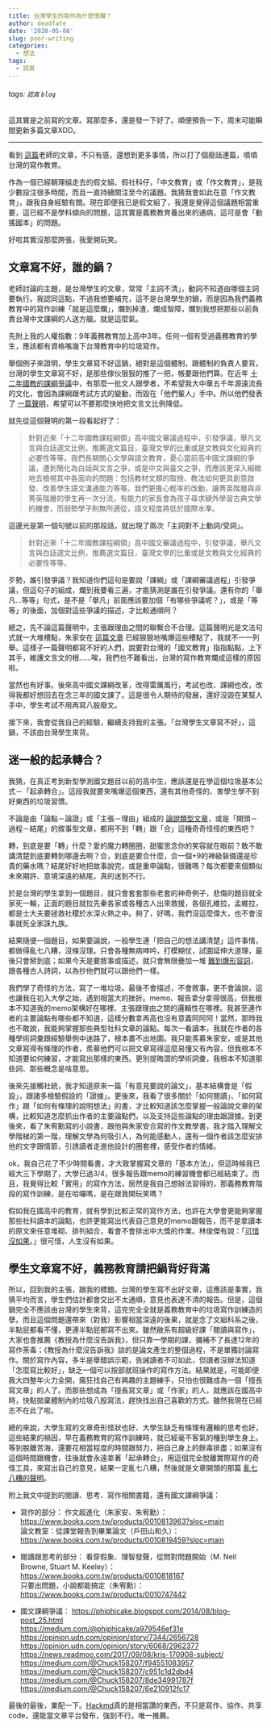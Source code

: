 ```yaml
---
title: 台灣學生的寫作為什麼很爛？
author: deadfate
date: '2020-05-08'
slug: poor-writing
categories:
  - 想法
tags:
  - 認真
---
```


###### tags: `認真` `blog`
這其實是之前寫的文章。寫那麼多，還是發一下好了。順便預告一下，周末可能瞬間更新多篇文章XDD。  

----
看到 [這篇](https://www.facebook.com/enchieh.chao/posts/10157279128493196)老師的文章，不只有感，還想到更多事情，所以打了個廢話連篇，噴噴台灣的寫作教育。  
  
作為一個已經朝理組走去的假文組、假社科仔，「中文教育」或「作文教育」，是我少數投注很多時間，而且一直持續關注至今的議題。我猜我會如此在意「作文教育」，跟我自身經驗有關。現在即便我已是假文組了，我還是覺得這個議題相當重要，這已經不是學科傾向的問題，這其實是義務教育養出來的通病，這可是會「動搖國本」的問題。  

好啦其實沒那麼誇張，我愛開玩笑。  

## 文章寫不好，誰的鍋？  

老師討論的主題，是台灣學生的文章，常常「主詞不清」，動詞不知道由哪個主詞要執行。我認同這點，不過我想要補充，這不是台灣學生的鍋，而是因為我們義務教育中的寫作訓練「就是這麼爛」，爛到掉渣，爛成智障，爛到我想把那些以前負責台灣中文課綱的人送方艙。就是這麼氣。

先附上我的人權指數：9年義務教育加上高中3年。任何一個有受過義務教育的學生，應該都有資格嘴幾下台灣教育中的垃圾寫作。

舉個例子來證明，學生文章寫不好這鍋，絕對是這個體制，跟體制的負責人要背。台灣的學生文章寫不好，是那些傢伙狠狠的推了一把，帳要跟他們算。在近年 [十二年國教的課綱爭議](https://opinion.udn.com/opinion/story/7344/2656728)中，有那麼一批文人跟學者，不希望我大中華五千年源遠流長的文化，會因為課綱跟考試方式的變動，而毀在「他們輩人」手中。所以他們發表了 [一篇聲明](https://sites.google.com/view/guoyuwenshiwomendewuyu/%E9%A6%96%E9%A0%81?authuser=3)，希望可以不要那麼快地把文言文比例降低。

就先從這個聲明的第一段看起好了：  

> 針對近來「十二年國教課程綱領」高中國文審議過程中，引發爭議，舉凡文言與白話選文比例，推薦選文篇目，臺灣文學的比重或是文教與文化經典的必要性等等。我們長期關心文學與語文教育，憂心當前高中國文課綱的爭議，遭到簡化為白話與文言之爭，或是中文與臺文之爭，而應該更深入細緻地去檢視其中各面向的問題：包括教材文類的取捨、教法如何更具創意啟發、改善學生語文溝通能力等等。我們更擔心輕率的改動，讓菁英階層與非菁英階層的學生再一次分流，有能力的家長會為孩子尋求額外學習古典文學的機會，而弱勢學子則無所適從，語文程度將低於國際水準。  

這邊光是第一個句號以前的那段話，就出現了兩次「主詞對不上動詞/受詞」。  

> 針對近來「十二年國教課程綱領」高中國文審議過程中，引發爭議，舉凡文言與白話選文比例，推薦選文篇目，臺灣文學的比重或是文教與文化經典的必要性等等。  
 
歹勢，誰引發爭議？我知道你們這句是要說「課綱」或「課綱審議過程」引發爭議，但這句子的組成，爛到我要看三遍，才能猜測是誰在引發爭議。還有你的「舉凡...等等」句式，是不是「舉凡」前面應該要加個「有哪些爭議呢？」，或是「等等」的後面，加個對這些爭議的描述，才比較通順阿？  

總之，先不論這篇聲明中，主張跟理由之間的聯繫合不合理。這篇聲明光是文法句式就一大堆槽點，朱家安在 [這篇文章](https://news.readmoo.com/2017/09/08/kris-170908-subject/) 已經狠狠地嘴爆這些槽點了，我就不一一列舉。這樣子一篇聲明都寫不好的人們，說要對台灣的「國文教育」指指點點，上下其手，維護文言文的根……唉，我們也不難看出，台灣的寫作教育爛成這樣的原因啦。  

當然也有好事。後來高中國文課綱改革，改得雷厲風行，考試也改、課綱也改，改得我都好想回去在念三年的國文課了。這是很令人期待的發展，還好沒毀在某幫人手中，學生考試不用再寫八股廢文。  

接下來，我會從我自己的經驗，繼續支持我的主張。「台灣學生文章寫不好」，這鍋，不該由台灣學生來背。  

## 迷一般的起承轉合？  
我猜，在真正考到新型學測國文題目以前的高中生，應該還是在學這個垃圾基本公式－「起承轉合」。這段我就要來嘴爆這個東西，還有其他奇怪的、害學生學不到好東西的垃圾習慣。  

不論是由「論點－論證」或「主張－理由」組成的 [論說類型文章](https://opinion.udn.com/opinion/story/6068/1260232)，或是「開頭－過程－結尾」的敘事型文章，都用不到「轉」跟「合」這種奇奇怪怪的東西吧？  

轉，到底是要「轉」什麼？愛的魔力轉圈圈，甜蜜思念你的笑容就在眼前？敢不敢講清楚到底要轉到哪邊去啊？合，到底是要合什麼，合一個+9的神級裝備還是珍貴的藥水嗎？結尾好好地把故事說完，或是重申論點，很難嗎？每次都要來個類似未來期許、意境深遠的結尾，真的迷到不行。  

於是台灣的學生拿到一個題目，就只會套套那些老套的神奇例子，悲傷的題目就全家死一輪，正面的題目就拉先秦各家或各種古人出來救援，各個孔維拉，孟維拉，都是士大夫要拯救社稷於水深火熱之中。夠了，好嗎，我們沒這麼偉大，也不會沒事就死全家誅九族。  

結果隨便一個題目，如果要論說，一般學生連「把自己的想法講清楚」這件事情，都做得亂七八糟，沒條沒理。只會各種無病呻吟，打模糊仗，試圖延伸大道理，最後只會掰到底；如果今天是要敘事或描述，就只會無限疊加一堆 [難到爆形容詞](https://medium.com/@Chuck158207/f94551083957)，跟各種古人詩詞，以為抄他們就可以跟他們一樣。  

我們學了奇怪的方法，寫了一堆垃圾。最後不會描述，不會敘事，更不會論說，這也讓我在初入大學之始，遇到相當大的挫折。memo、報告拿分拿得很高，但我根本不知道我的memo架構好在哪裡、主張跟理由之間的邏輯性在哪裡。我甚至連作者的主要論點有哪些都不知道，這樣分數拿再高也沒有意義阿阿阿！當然，那時我也不敢說，我能夠掌握那些典型社科文章的論點。每次一看讀本，我就在作者的各種學術詞彙跟經驗舉例中迷路了，根本畫不出地圖。我只能羨慕朱家安，或是其他文章寫得有條理的作者，羨慕他們可以把文章寫得這麼易懂又有內容，但我根本不知道要如何練習，才能寫出那樣的東西。更別提晦澀的學術詞彙，我根本不知道那些詞、那些概念是啥意思。  

後來先接觸社統，我才知道原來一篇「有意見要說的論文」，基本結構會是「假設」，跟諸多檢驗假設的「證據」。更後來，我看了很多關於「如何閱讀」、「如何寫作」跟「如何有條理的說明想法」的書，才比較知道該怎麼掌握一般論說文章的架構，比較知道怎麼抓出作者的主要論點們，以及支持這些論點的理由跟證據。到更後來，看了朱宥勳寫的小說書，跟他與朱家安合寫的作文教學書，我才踏入理解文學階梯的第一階，理解文學為何吸引人，為何能感動人，還有一個作者該怎麼安排他的文字跟情節，引誘讀者走進他設計的圈套裡，感受作者的情緒。  

ok，我自己花了不少時間看書，才大致掌握寫文章的「基本方法」，但這時候我已經大三下學期了，大學已過3/4，很多報告跟memo的練習機會都已經結束了。而且，我覺得比較「實用」的寫作方法，居然是我自己想辦法習得的，那義務教育階段的寫作訓練，是在哈囉嗎，是在跟我開玩笑嗎？  

假如我在國高中的教育，就有學到比較正常的寫作方法，也許在大學會更能夠掌握那些社科讀本的論點，也許更能寫出代表自己意見的memo跟報告，而不是拿讀本的原文來任意堆砌、排列組合，看會不會排出中大獎的作業。林俊傑有說：「[可惜沒如果](https://youtu.be/vsBf_0gDxSM?t=297)。」很可惜，人生沒有如果。  

## 學生文章寫不好，義務教育請把鍋背好背滿

所以，回到我的主張，跟我的標題。台灣的學生寫不出好文章，這應該是事實，我猜平均而言，學生們估計都會交出不太通順，意見也表達不清的報告。但是，這個鍋完全不應該由台灣的學生來背，這完完全全就是義務教育中的垃圾寫作訓練造的孽。而且這個問題還帶來（對我）影響相當深遠的後果，就是念了文組科系之後，半點屁都看不懂，更連半點屁都寫不出來。雖然敝系有超級好課「閱讀與寫作」，大家也會推薦《教授為什麼沒告訴我》，但只靠一學期的課，彌補不了長達12年的寫作荼毒；《教授為什麼沒告訴我》談的是論文產生的整個過程，不是單獨討論寫作。關於寫作內容，多半是舉錯誤示範，告誡讀者不可如此，但讀者沒辦法知道「怎麼寫比較好」，缺乏一個可以按部就班操作的寫作方法。結果就是，可能即便我大四整年火力全開，瘋狂找自己有興趣的主題練手，只怕也很難成為一個「擅長寫文章」的人了。而那些想成為「擅長寫文章」或「作家」的人，就應該在國高中時，快點拋棄體制內的垃圾八股寫法，趕快找出自己喜歡的方式。雖然我現在已經志不在此了啦。  

總的來說，大學生寫的文章奇形怪狀也好、大學生缺乏有條理有邏輯的思考也好，這些結果的禍因，早在義務教育的寫作訓練時，就已經毫不客氣的種到學生身上。等到脫離苦海，還要花相當程度的時間跟努力，把自己身上的餘毒排盡；如果沒有這個時間跟機會，往後就會永遠拿著「起承轉合」，用這個完全脫離實際寫作的奇怪工具，來寫出自己的意見，結果一定亂七八糟，然後就是文章開頭的那篇 [亂七八糟的聲明](https://sites.google.com/view/guoyuwenshiwomendewuyu/%E9%A6%96%E9%A0%81?authuser=3)。  


附上我文中提到的閱讀、思考、寫作相關書籍，還有國文課綱爭議：
- 寫作的部分：
作文超進化（朱家安、朱宥勳）：  
<https://www.books.com.tw/products/0010813963?sloc=main>  
論文教室：從課堂報告到畢業論文（戶田山和久）：  
<https://www.books.com.tw/products/0010819459?sloc=main>  

- 閱讀跟思考的部分：
看穿假象、理智發聲，從問對問題開始（M. Neil Browne, Stuart M. Keeley）：  
https://www.books.com.tw/products/0010818167  
只要出問題，小說都能搞定（朱宥勳）：  
<https://www.books.com.tw/products/0010747442>  
- 國文課綱爭議：
<https://phiphicake.blogspot.com/2014/08/blog-post_25.html>  
<https://medium.com/@phiphicake/a979546ef31e>  
<https://opinion.udn.com/opinion/story/7344/2656728>  
<https://opinion.udn.com/opinion/story/6068/2962377>  
<https://news.readmoo.com/2017/09/08/kris-170908-subject/>  
<https://medium.com/@Chuck158207/f94551083957>  
<https://medium.com/@Chuck158207/c951c1d2dbd4>  
<https://medium.com/@Chuck158207/8de34991787f>  
<https://medium.com/@Chuck158207/6e210912fc17>  

最後的最後，業配一下。[Hackmd](https://hackmd.io/)真的是相當讚的東西，不只是寫作、協作、共享code，還能當文章平台發布，強到不行。唯一推薦。
